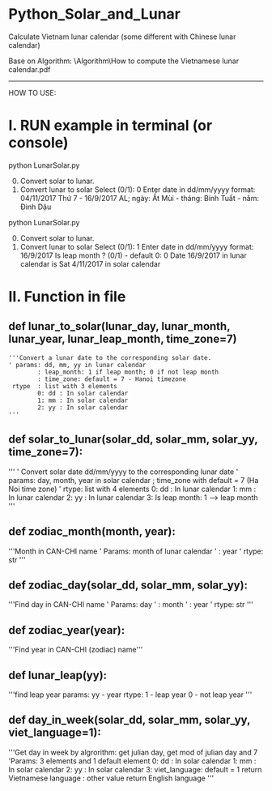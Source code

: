 # Python_Solar_and_Lunar
Calculate Vietnam lunar calendar (some different with Chinese lunar calendar)

Base on Algorithm: \Algorithm\How to compute the Vietnamese lunar calendar.pdf

----------------------------------
HOW TO USE:

# I. RUN example in terminal (or console)

python LunarSolar.py

0. Convert solar to lunar. 
1. Convert lunar to solar 
Select (0/1): 0
Enter date in dd/mm/yyyy format: 04/11/2017
Thứ 7 - 16/9/2017 AL; ngày: Ất Mùi - tháng: Bính Tuất - năm: Đinh Dậu

python LunarSolar.py

0. Convert solar to lunar. 
1. Convert lunar to solar 
Select (0/1): 1
Enter date in dd/mm/yyyy format: 16/9/2017
Is leap month ? (0/1) - default 0: 0
Date 16/9/2017 in lunar calendar is Sat 4/11/2017 in solar calendar

# II. Function in file

## def lunar_to_solar(lunar_day, lunar_month, lunar_year, lunar_leap_month, time_zone=7)

    '''Convert a lunar date to the corresponding solar date.
    ' params: dd, mm, yy in lunar calendar
            : leap_month: 1 if leap month; 0 if not leap month
            : time_zone: default = 7 - Hanoi timezone
     rtype  : list with 3 elements
            0: dd : In solar calendar
            1: mm : In solar calendar
            2: yy : In solar calendar
    '''

## def solar_to_lunar(solar_dd, solar_mm, solar_yy, time_zone=7):
   
 '''
    ' Convert solar date dd/mm/yyyy to the corresponding lunar date
    ' params: day, month, year in solar calendar ;
             time_zone with default = 7 (Ha Noi time zone)
    ' rtype: list with 4 elements
            0: dd : In lunar calendar
            1: mm : In lunar calendar
            2: yy : In lunar calendar
            3: Is leap month: 1 --> leap month
    '''


## def zodiac_month(month, year):
  
  '''Month in CAN-CHI name
    '  Params: month of lunar calendar
    '        : year
    '  rtype: str
    '''

## def zodiac_day(solar_dd, solar_mm, solar_yy):
  
  '''Find day in CAN-CHI name
    '  Params: day
    '        : month
    '        : year
    '  rtype: str
    '''

## def zodiac_year(year):
  
  '''Find year in CAN-CHI (zodiac) name'''

## def lunar_leap(yy):
  
  '''find leap year
    params: yy - year
    rtype: 1 - leap year
           0 - not leap year
    '''

## def day_in_week(solar_dd, solar_mm, solar_yy, viet_language=1):
  
  '''Get day in week by algrorithm: get julian day, get mod of julian day and 7
    'Params: 3 elements and 1 default element
            0: dd : In solar calendar
            1: mm : In solar calendar
            2: yy : In solar calendar
            3: viet_language: default = 1 return Vietnamese language
                            : other value return English language
    '''


